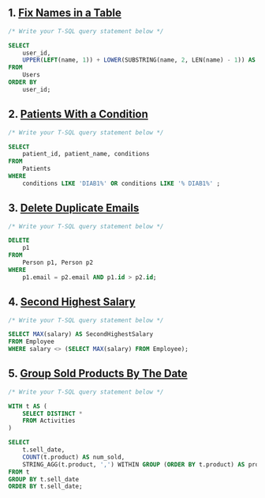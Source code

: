 
## 1. [Fix Names in a Table](https://leetcode.com/problems/fix-names-in-a-table/)

```sql
/* Write your T-SQL query statement below */

SELECT 
    user_id,
    UPPER(LEFT(name, 1)) + LOWER(SUBSTRING(name, 2, LEN(name) - 1)) AS name
FROM 
    Users
ORDER BY 
    user_id;
```

## 2. [Patients With a Condition](https://leetcode.com/problems/patients-with-a-condition/)

```sql
/* Write your T-SQL query statement below */

SELECT 
    patient_id, patient_name, conditions
FROM
    Patients
WHERE 
    conditions LIKE 'DIAB1%' OR conditions LIKE '% DIAB1%' ;
```

## 3. [Delete Duplicate Emails](https://leetcode.com/problems/delete-duplicate-emails/)

```sql
/* Write your T-SQL query statement below */

DELETE
    p1
FROM
    Person p1, Person p2
WHERE
    p1.email = p2.email AND p1.id > p2.id;
```

## 4. [Second Highest Salary](https://leetcode.com/problems/second-highest-salary/)

```sql
/* Write your T-SQL query statement below */

SELECT MAX(salary) AS SecondHighestSalary
FROM Employee
WHERE salary <> (SELECT MAX(salary) FROM Employee);
```

## 5. [Group Sold Products By The Date](https://leetcode.com/problems/group-sold-products-by-the-date/)

```sql
/* Write your T-SQL query statement below */

WITH t AS (
    SELECT DISTINCT *
    FROM Activities
)

SELECT 
    t.sell_date,
    COUNT(t.product) AS num_sold,
    STRING_AGG(t.product, ',') WITHIN GROUP (ORDER BY t.product) AS products
FROM t
GROUP BY t.sell_date
ORDER BY t.sell_date;
```

